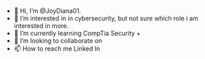 - 👋 Hi, I’m @JoyDiana01. 
- 👀 I’m interested in in cybersecurity, but not sure which role i am interested in more. 
- 🌱 I’m currently learning CompTia Security +
- 💞️ I’m looking to collaborate on
- 📫 How to reach me Linked In

<!---
JoyDiana01/JoyDiana01 is a ✨ special ✨ repository because its `README.md` (this file) appears on your GitHub profile.
You can click the Preview link to take a look at your changes.
--->
